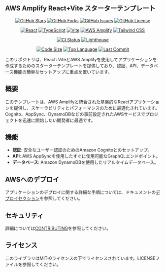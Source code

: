 ## AWS Amplify React+Vite スターターテンプレート

<!-- Badges -->
<div align="center">

<!-- GitHub Stats -->

[![GitHub Stars](https://img.shields.io/github/stars/HillTopTRPG/book-collection-amplify?style=for-the-badge&logo=github&color=yellow)](https://github.com/HillTopTRPG/book-collection-amplify/stargazers)
[![GitHub Forks](https://img.shields.io/github/forks/HillTopTRPG/book-collection-amplify?style=for-the-badge&logo=github&color=blue)](https://github.com/HillTopTRPG/book-collection-amplify/network/members)
[![GitHub Issues](https://img.shields.io/github/issues/HillTopTRPG/book-collection-amplify?style=for-the-badge&logo=github&color=red)](https://github.com/HillTopTRPG/book-collection-amplify/issues)
[![GitHub License](https://img.shields.io/github/license/HillTopTRPG/book-collection-amplify?style=for-the-badge&color=green)](https://github.com/HillTopTRPG/book-collection-amplify/blob/main/LICENSE)

<!-- Tech Stack -->

[![React](https://img.shields.io/badge/React-19.1.1-61DAFB?style=for-the-badge&logo=react&logoColor=white)](https://reactjs.org/)
[![TypeScript](https://img.shields.io/badge/TypeScript-5.5.4-3178C6?style=for-the-badge&logo=typescript&logoColor=white)](https://www.typescriptlang.org/)
[![Vite](https://img.shields.io/badge/Vite-6.0.7-646CFF?style=for-the-badge&logo=vite&logoColor=white)](https://vitejs.dev/)
[![AWS Amplify](https://img.shields.io/badge/AWS%20Amplify-FF9900?style=for-the-badge&logo=aws-amplify&logoColor=white)](https://aws.amazon.com/amplify/)
[![Tailwind CSS](https://img.shields.io/badge/Tailwind%20CSS-38B2AC?style=for-the-badge&logo=tailwind-css&logoColor=white)](https://tailwindcss.com/)

<!-- CI/CD -->

[![CI Status](https://img.shields.io/github/actions/workflow/status/HillTopTRPG/book-collection-amplify/ci.yml?style=for-the-badge&logo=github-actions&logoColor=white)](https://github.com/HillTopTRPG/book-collection-amplify/actions/workflows/ci.yml)
[![Lighthouse](https://img.shields.io/github/actions/workflow/status/HillTopTRPG/book-collection-amplify/lighthouse.yml?style=for-the-badge&logo=lighthouse&logoColor=white&label=Lighthouse)](https://github.com/HillTopTRPG/book-collection-amplify/actions/workflows/lighthouse.yml)

<!-- Code Quality -->

[![Code Size](https://img.shields.io/github/languages/code-size/HillTopTRPG/book-collection-amplify?style=for-the-badge&color=purple)](https://github.com/HillTopTRPG/book-collection-amplify)
[![Top Language](https://img.shields.io/github/languages/top/HillTopTRPG/book-collection-amplify?style=for-the-badge&color=orange)](https://github.com/HillTopTRPG/book-collection-amplify)
[![Last Commit](https://img.shields.io/github/last-commit/HillTopTRPG/book-collection-amplify?style=for-the-badge&color=brightgreen)](https://github.com/HillTopTRPG/book-collection-amplify/commits/main)

</div>

このリポジトリは、React+ViteとAWS Amplifyを使用してアプリケーションを作成するためのスターターテンプレートを提供しており、認証、API、データベース機能の簡単なセットアップに重点を置いています。

## 概要

このテンプレートは、AWS Amplifyと統合された基盤的なReactアプリケーションを提供し、スケーラビリティとパフォーマンスのために最適化されています。Cognito、AppSync、DynamoDBなどの事前設定されたAWSサービスでプロジェクトを迅速に開始したい開発者に最適です。

## 機能

- **認証**: 安全なユーザー認証のためのAmazon Cognitoとのセットアップ。
- **API**: AWS AppSyncを使用したすぐに使用可能なGraphQLエンドポイント。
- **データベース**: Amazon DynamoDBを使用したリアルタイムデータベース。

## AWSへのデプロイ

アプリケーションのデプロイに関する詳細な手順については、ドキュメントの[デプロイセクション](https://docs.amplify.aws/react/start/quickstart/#deploy-a-fullstack-app-to-aws)を参照してください。

## セキュリティ

詳細については[CONTRIBUTING](CONTRIBUTING.md#security-issue-notifications)を参照してください。

## ライセンス

このライブラリはMIT-0ライセンスの下でライセンスされています。LICENSEファイルを参照してください。
